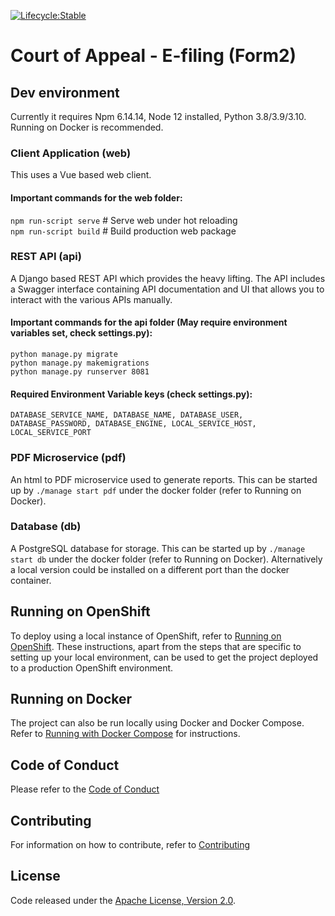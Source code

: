 [![Lifecycle:Stable](https://img.shields.io/badge/Lifecycle-Stable-97ca00)](https://github.com/bcgov/court-of-appeal/)
# Court of Appeal - E-filing (Form2)
## Dev environment
Currently it requires Npm 6.14.14, Node 12 installed, Python 3.8/3.9/3.10. Running on Docker is recommended.

### Client Application (web)
This uses a Vue based web client.

#### Important commands for the web folder:
`npm run-script serve` # Serve web under hot reloading  
`npm run-script build` # Build production web package  

###	REST API (api)
A Django based REST API which provides the heavy lifting.  The API includes a Swagger interface containing API documentation and UI that allows you to interact with the various APIs manually.

#### Important commands for the api folder (May require environment variables set, check settings.py):
`python manage.py migrate`  
`python manage.py makemigrations`    
`python manage.py runserver 8081`    

#### Required Environment Variable keys (check settings.py):
`DATABASE_SERVICE_NAME, DATABASE_NAME, DATABASE_USER, DATABASE_PASSWORD, DATABASE_ENGINE, LOCAL_SERVICE_HOST, LOCAL_SERVICE_PORT`  

### PDF Microservice (pdf)
An html to PDF microservice used to generate reports. 
This can be started up by `./manage start pdf` under the docker folder (refer to Running on Docker). 

###	Database (db)
A PostgreSQL database for storage.
This can be started up by `./manage start db` under the docker folder (refer to Running on Docker). Alternatively a local version could be installed on a different port than the docker container.

## Running on OpenShift
To deploy using a local instance of OpenShift, refer to [Running on OpenShift](./RunningOnOpenShift.md).  These instructions, apart from the steps that are specific to setting up your local environment, can be used to get the project deployed to a production OpenShift environment.

## Running on Docker
The project can also be run locally using Docker and Docker Compose.  Refer to [Running with Docker Compose](./docker/README.md) for instructions.

## Code of Conduct
Please refer to the [Code of Conduct](./CODE_OF_CONDUCT.md) 

## Contributing
For information on how to contribute, refer to [Contributing](CONTRIBUTING.md)

## License
Code released under the [Apache License, Version 2.0](./LICENSE).
